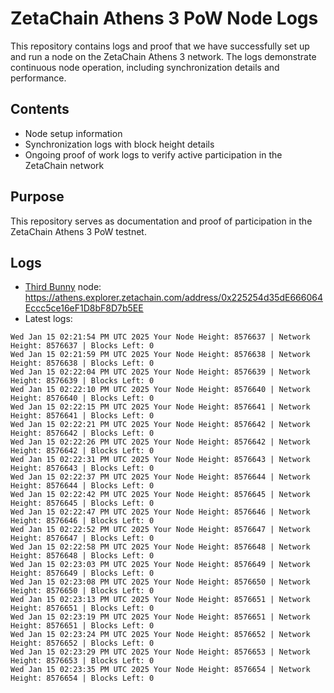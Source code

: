 # ZetaChain Athens 3 PoW Node Logs
This repository contains logs and proof that we have successfully set up and run a node on the ZetaChain Athens 3 network. The logs demonstrate continuous node operation, including synchronization details and performance.

## Contents
- Node setup information
- Synchronization logs with block height details
- Ongoing proof of work logs to verify active participation in the ZetaChain network

## Purpose
This repository serves as documentation and proof of participation in the ZetaChain Athens 3 PoW testnet.

## Logs

- [Third Bunny](https://thirdbunny.xyz/) node: https://athens.explorer.zetachain.com/address/0x225254d35dE666064Eccc5ce16eF1D8bF8D7b5EE
- Latest logs:
```
Wed Jan 15 02:21:54 PM UTC 2025 Your Node Height: 8576637 | Network Height: 8576637 | Blocks Left: 0
Wed Jan 15 02:21:59 PM UTC 2025 Your Node Height: 8576638 | Network Height: 8576638 | Blocks Left: 0
Wed Jan 15 02:22:04 PM UTC 2025 Your Node Height: 8576639 | Network Height: 8576639 | Blocks Left: 0
Wed Jan 15 02:22:10 PM UTC 2025 Your Node Height: 8576640 | Network Height: 8576640 | Blocks Left: 0
Wed Jan 15 02:22:15 PM UTC 2025 Your Node Height: 8576641 | Network Height: 8576641 | Blocks Left: 0
Wed Jan 15 02:22:21 PM UTC 2025 Your Node Height: 8576642 | Network Height: 8576642 | Blocks Left: 0
Wed Jan 15 02:22:26 PM UTC 2025 Your Node Height: 8576642 | Network Height: 8576642 | Blocks Left: 0
Wed Jan 15 02:22:31 PM UTC 2025 Your Node Height: 8576643 | Network Height: 8576643 | Blocks Left: 0
Wed Jan 15 02:22:37 PM UTC 2025 Your Node Height: 8576644 | Network Height: 8576644 | Blocks Left: 0
Wed Jan 15 02:22:42 PM UTC 2025 Your Node Height: 8576645 | Network Height: 8576645 | Blocks Left: 0
Wed Jan 15 02:22:47 PM UTC 2025 Your Node Height: 8576646 | Network Height: 8576646 | Blocks Left: 0
Wed Jan 15 02:22:52 PM UTC 2025 Your Node Height: 8576647 | Network Height: 8576647 | Blocks Left: 0
Wed Jan 15 02:22:58 PM UTC 2025 Your Node Height: 8576648 | Network Height: 8576648 | Blocks Left: 0
Wed Jan 15 02:23:03 PM UTC 2025 Your Node Height: 8576649 | Network Height: 8576649 | Blocks Left: 0
Wed Jan 15 02:23:08 PM UTC 2025 Your Node Height: 8576650 | Network Height: 8576650 | Blocks Left: 0
Wed Jan 15 02:23:13 PM UTC 2025 Your Node Height: 8576651 | Network Height: 8576651 | Blocks Left: 0
Wed Jan 15 02:23:19 PM UTC 2025 Your Node Height: 8576651 | Network Height: 8576651 | Blocks Left: 0
Wed Jan 15 02:23:24 PM UTC 2025 Your Node Height: 8576652 | Network Height: 8576652 | Blocks Left: 0
Wed Jan 15 02:23:29 PM UTC 2025 Your Node Height: 8576653 | Network Height: 8576653 | Blocks Left: 0
Wed Jan 15 02:23:35 PM UTC 2025 Your Node Height: 8576654 | Network Height: 8576654 | Blocks Left: 0
```
